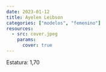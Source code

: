 ```yaml
---
date: 2023-01-12
title: Ayelen Leibson
categories: ["modelos", "femenino"]
resources:
  - src: cover.jpeg
    params:
      cover: true
---
```


Estatura: 1,70
 